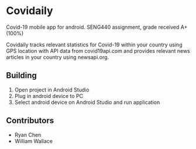 # Covidaily
Covid-19 mobile app for android. SENG440 assignment, grade received A+ (100%)

Covidaily tracks relevant statistics for Covid-19 within your country using GPS location with API data from covid19api.com and provides relevant news articles in your country using newsapi.org.

## Building

1. Open project in Android Studio 
2. Plug in android device to PC
3. Select android device on Android Studio and run application

## Contributors
- Ryan Chen
- William Wallace
